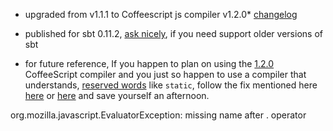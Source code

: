 - upgraded from v1.1.1 to Coffeescript js compiler v1.2.0* [changelog][cscl]

- published for sbt 0.11.2, [ask nicely][ask], if you need support older versions of sbt

* for future reference, If you happen to plan on using the [1.2.0][cc] CoffeeScript compiler and you just so happen to use a compiler that understands, [reserved words][rw] like `static`, follow the fix mentioned here [here][csfix] or [here][csfix2] and save yourself an afternoon.

org.mozilla.javascript.EvaluatorException: missing name after . operator

[rw]: https://developer.mozilla.org/en/JavaScript/Reference/Reserved_Words
[cscl]: http://jashkenas.github.com/coffee-script/#changelog
[cc]: https://raw.github.com/jashkenas/coffee-script/1.2.0/extras/coffee-script.js
[csfix]: https://github.com/jashkenas/coffee-script/issues/2046
[csfix2]: https://github.com/jashkenas/coffee-script/issues/2013
[ask]: https://github.com/softprops/coffeescripted-sbt/issues

